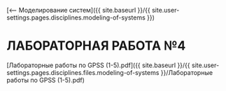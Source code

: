 [⟵ Моделирование систем]({{ site.baseurl }}/{{ site.user-settings.pages.disciplines.modeling-of-systems }})

# ЛАБОРАТОРНАЯ РАБОТА №4

[Лабораторные работы по GPSS (1-5).pdf]({{ site.baseurl }}/{{ site.user-settings.pages.disciplines.files.modeling-of-systems }}/Лабораторные работы по GPSS (1-5).pdf)
